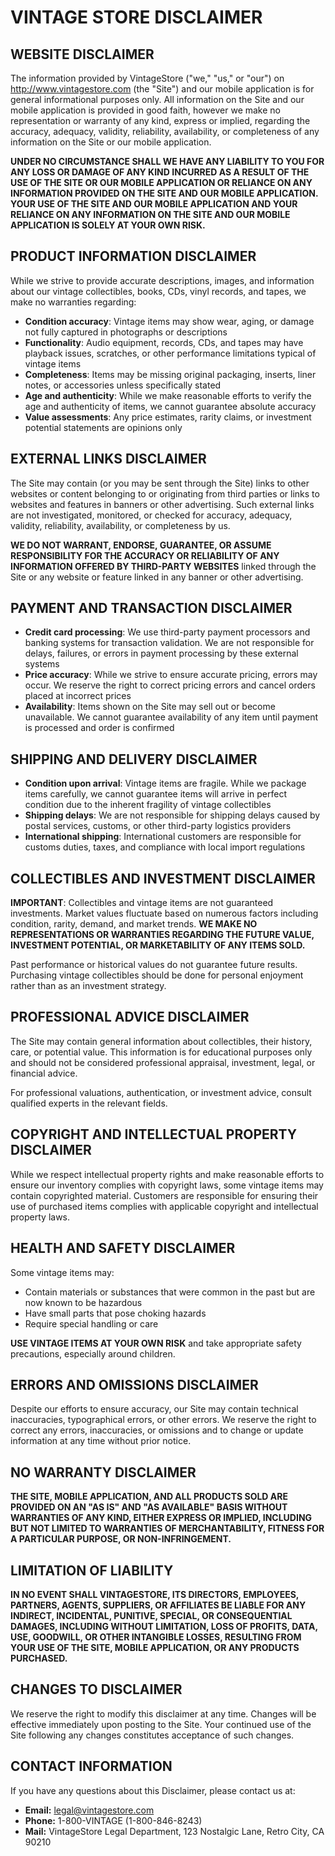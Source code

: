 # VINTAGE STORE DISCLAIMER

## WEBSITE DISCLAIMER

The information provided by VintageStore ("we," "us," or "our") on http://www.vintagestore.com (the "Site") and our mobile application is for general informational purposes only. All information on the Site and our mobile application is provided in good faith, however we make no representation or warranty of any kind, express or implied, regarding the accuracy, adequacy, validity, reliability, availability, or completeness of any information on the Site or our mobile application.

**UNDER NO CIRCUMSTANCE SHALL WE HAVE ANY LIABILITY TO YOU FOR ANY LOSS OR DAMAGE OF ANY KIND INCURRED AS A RESULT OF THE USE OF THE SITE OR OUR MOBILE APPLICATION OR RELIANCE ON ANY INFORMATION PROVIDED ON THE SITE AND OUR MOBILE APPLICATION. YOUR USE OF THE SITE AND OUR MOBILE APPLICATION AND YOUR RELIANCE ON ANY INFORMATION ON THE SITE AND OUR MOBILE APPLICATION IS SOLELY AT YOUR OWN RISK.**

## PRODUCT INFORMATION DISCLAIMER

While we strive to provide accurate descriptions, images, and information about our vintage collectibles, books, CDs, vinyl records, and tapes, we make no warranties regarding:

- **Condition accuracy**: Vintage items may show wear, aging, or damage not fully captured in photographs or descriptions
- **Functionality**: Audio equipment, records, CDs, and tapes may have playback issues, scratches, or other performance limitations typical of vintage items
- **Completeness**: Items may be missing original packaging, inserts, liner notes, or accessories unless specifically stated
- **Age and authenticity**: While we make reasonable efforts to verify the age and authenticity of items, we cannot guarantee absolute accuracy
- **Value assessments**: Any price estimates, rarity claims, or investment potential statements are opinions only

## EXTERNAL LINKS DISCLAIMER

The Site may contain (or you may be sent through the Site) links to other websites or content belonging to or originating from third parties or links to websites and features in banners or other advertising. Such external links are not investigated, monitored, or checked for accuracy, adequacy, validity, reliability, availability, or completeness by us.

**WE DO NOT WARRANT, ENDORSE, GUARANTEE, OR ASSUME RESPONSIBILITY FOR THE ACCURACY OR RELIABILITY OF ANY INFORMATION OFFERED BY THIRD-PARTY WEBSITES** linked through the Site or any website or feature linked in any banner or other advertising.

## PAYMENT AND TRANSACTION DISCLAIMER

- **Credit card processing**: We use third-party payment processors and banking systems for transaction validation. We are not responsible for delays, failures, or errors in payment processing by these external systems
- **Price accuracy**: While we strive to ensure accurate pricing, errors may occur. We reserve the right to correct pricing errors and cancel orders placed at incorrect prices
- **Availability**: Items shown on the Site may sell out or become unavailable. We cannot guarantee availability of any item until payment is processed and order is confirmed

## SHIPPING AND DELIVERY DISCLAIMER

- **Condition upon arrival**: Vintage items are fragile. While we package items carefully, we cannot guarantee items will arrive in perfect condition due to the inherent fragility of vintage collectibles
- **Shipping delays**: We are not responsible for shipping delays caused by postal services, customs, or other third-party logistics providers
- **International shipping**: International customers are responsible for customs duties, taxes, and compliance with local import regulations

## COLLECTIBLES AND INVESTMENT DISCLAIMER

**IMPORTANT**: Collectibles and vintage items are not guaranteed investments. Market values fluctuate based on numerous factors including condition, rarity, demand, and market trends. **WE MAKE NO REPRESENTATIONS OR WARRANTIES REGARDING THE FUTURE VALUE, INVESTMENT POTENTIAL, OR MARKETABILITY OF ANY ITEMS SOLD.**

Past performance or historical values do not guarantee future results. Purchasing vintage collectibles should be done for personal enjoyment rather than as an investment strategy.

## PROFESSIONAL ADVICE DISCLAIMER

The Site may contain general information about collectibles, their history, care, or potential value. This information is for educational purposes only and should not be considered professional appraisal, investment, legal, or financial advice.

For professional valuations, authentication, or investment advice, consult qualified experts in the relevant fields.

## COPYRIGHT AND INTELLECTUAL PROPERTY DISCLAIMER

While we respect intellectual property rights and make reasonable efforts to ensure our inventory complies with copyright laws, some vintage items may contain copyrighted material. Customers are responsible for ensuring their use of purchased items complies with applicable copyright and intellectual property laws.

## HEALTH AND SAFETY DISCLAIMER

Some vintage items may:
- Contain materials or substances that were common in the past but are now known to be hazardous
- Have small parts that pose choking hazards
- Require special handling or care

**USE VINTAGE ITEMS AT YOUR OWN RISK** and take appropriate safety precautions, especially around children.

## ERRORS AND OMISSIONS DISCLAIMER

Despite our efforts to ensure accuracy, our Site may contain technical inaccuracies, typographical errors, or other errors. We reserve the right to correct any errors, inaccuracies, or omissions and to change or update information at any time without prior notice.

## NO WARRANTY DISCLAIMER

**THE SITE, MOBILE APPLICATION, AND ALL PRODUCTS SOLD ARE PROVIDED ON AN "AS IS" AND "AS AVAILABLE" BASIS WITHOUT WARRANTIES OF ANY KIND, EITHER EXPRESS OR IMPLIED, INCLUDING BUT NOT LIMITED TO WARRANTIES OF MERCHANTABILITY, FITNESS FOR A PARTICULAR PURPOSE, OR NON-INFRINGEMENT.**

## LIMITATION OF LIABILITY

**IN NO EVENT SHALL VINTAGESTORE, ITS DIRECTORS, EMPLOYEES, PARTNERS, AGENTS, SUPPLIERS, OR AFFILIATES BE LIABLE FOR ANY INDIRECT, INCIDENTAL, PUNITIVE, SPECIAL, OR CONSEQUENTIAL DAMAGES, INCLUDING WITHOUT LIMITATION, LOSS OF PROFITS, DATA, USE, GOODWILL, OR OTHER INTANGIBLE LOSSES, RESULTING FROM YOUR USE OF THE SITE, MOBILE APPLICATION, OR ANY PRODUCTS PURCHASED.**

## CHANGES TO DISCLAIMER

We reserve the right to modify this disclaimer at any time. Changes will be effective immediately upon posting to the Site. Your continued use of the Site following any changes constitutes acceptance of such changes.

## CONTACT INFORMATION

If you have any questions about this Disclaimer, please contact us at:

- **Email:** legal@vintagestore.com
- **Phone:** 1-800-VINTAGE (1-800-846-8243)
- **Mail:** VintageStore Legal Department, 123 Nostalgic Lane, Retro City, CA 90210
